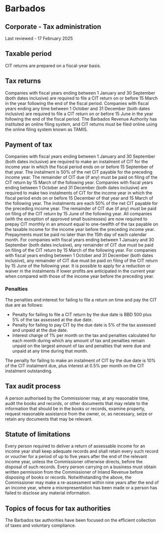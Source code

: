 # Barbados
## Corporate - Tax administration
Last reviewed - 17 February 2025
## Taxable period
CIT returns are prepared on a fiscal-year basis.
## Tax returns
Companies with fiscal years ending between 1 January and 30 September (both dates inclusive) are required to file a CIT return on or before 15 March in the year following the end of the fiscal period. Companies with fiscal years ending any time between 1 October and 31 December (both dates inclusive) are required to file a CIT return on or before 15 June in the year following the end of the fiscal period.
The Barbados Revenue Authority has instituted an online filing system, and CIT returns must be filed online using the online filing system known as TAMIS.
## Payment of tax
Companies with fiscal years ending between 1 January and 30 September (both dates inclusive) are required to make an instalment of CIT for the income year in which the fiscal period ends on or before 15 September of that year. The instalment is 50% of the net CIT payable for the preceding income year. The remainder of CIT due (if any) must be paid on filing of the CIT return by 15 March of the following year.
Companies with fiscal years ending between 1 October and 31 December (both dates inclusive) are required to make two instalments of CIT for the income year in which the fiscal period ends on or before 15 December of that year and 15 March of the following year. The instalments are each 50% of the net CIT payable for the preceding income year. The remainder of CIT due (if any) must be paid on filing of the CIT return by 15 June of the following year.
All companies (with the exception of approved small businesses) are now required to prepay CIT monthly in an amount equal to one-twelfth of the tax payable on the taxable income for the income year before the preceding income year. Prepayments must be paid no later than the 15th day of each calendar month.
For companies with fiscal years ending between 1 January and 30 September (both dates inclusive), any remainder of CIT due must be paid on filing of the CIT return by 15 March of the following year.
For companies with fiscal years ending between 1 October and 31 December (both dates inclusive), any remainder of CIT due must be paid on filing of the CIT return by 15 June of the following year.
It is possible to apply for a reduction or waiver in the instalments if lower profits are anticipated in the current year when compared with those of the income year before the preceding year.
### Penalties
The penalties and interest for failing to file a return on time and pay the CIT due are as follows:
  * Penalty for failing to file a CIT return by the due date is BBD 500 plus 5% of the tax assessed at the due date.
  * Penalty for failing to pay CIT by the due date is 5% of the tax assessed and unpaid at the due date.
  * Interest charge of 1% per month on the tax and penalties calculated for each month during which any amount of tax and penalties remain unpaid on the largest amount of tax and penalties that were due and unpaid at any time during that month.


The penalty for failing to make an instalment of CIT by the due date is 10% of the CIT instalment due, plus interest at 0.5% per month on the CIT instalment outstanding.
## Tax audit process
A person authorised by the Commissioner may, at any reasonable time, audit the books and records, or other documents that may relate to the information that should be in the books or records, examine property, request reasonable assistance from the owner, or, as necessary, seize or retain any documents that may be relevant.
## Statute of limitations
Every person required to deliver a return of assessable income for an income year shall keep adequate records and shall retain every such record or voucher for a period of up to five years after the end of the relevant income year, unless the Commissioner otherwise directs, before the disposal of such records. Every person carrying on a business must obtain written permission from the Commissioner of Inland Revenue before disposing of books or records.
Notwithstanding the above, the Commissioner may make a re-assessment within nine years after the end of an income year, where a misrepresentation has been made or a person has failed to disclose any material information.
## Topics of focus for tax authorities
The Barbados tax authorities have been focused on the efficient collection of taxes and voluntary compliance.
